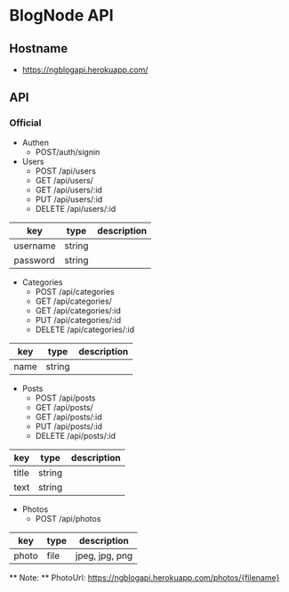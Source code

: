 # BlogNode API
## Hostname
* https://ngblogapi.herokuapp.com/
## API
### Official
* Authen
  * POST/auth/signin
* Users
  * POST /api/users
  * GET /api/users/
  * GET /api/users/:id
  * PUT /api/users/:id
  * DELETE /api/users/:id
  
| key |	type | description |
| --- | --- | --- |
| username | string |  |
| password | string |  |

* Categories
  * POST /api/categories
  * GET /api/categories/
  * GET /api/categories/:id
  * PUT /api/categories/:id
  * DELETE /api/categories/:id
  
| key |	type | description |
| --- | --- | --- |
| name | string |  |


* Posts
  * POST /api/posts
  * GET /api/posts/
  * GET /api/posts/:id
  * PUT /api/posts/:id
  * DELETE /api/posts/:id
  
| key |	type | description |
| --- | --- | --- |
| title | string |  |
| text | string |  |

* Photos
  * POST /api/photos
 
| key |	type | description |
| --- | --- | --- |
| photo | file | jpeg, jpg, png |

** Note: ** PhotoUrl: https://ngblogapi.herokuapp.com/photos/{filename}
